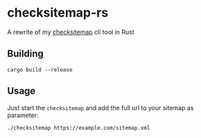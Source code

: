 # checksitemap-rs

A rewrite of my [checksitemap](https://github.com/febLey/checksitemap) cli tool in Rust

## Building

```
cargo build --release
```

## Usage

Just start the `checksitemap` and add the full url to your sitemap as parameter:

```
./checksitemap https://example.com/sitemap.xml
```